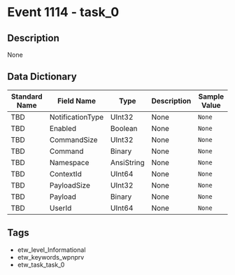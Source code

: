 # Event 1114 - task_0

## Description
None

## Data Dictionary
|Standard Name|Field Name|Type|Description|Sample Value|
|---|---|---|---|---|
|TBD|NotificationType|UInt32|None|`None`|
|TBD|Enabled|Boolean|None|`None`|
|TBD|CommandSize|UInt32|None|`None`|
|TBD|Command|Binary|None|`None`|
|TBD|Namespace|AnsiString|None|`None`|
|TBD|ContextId|UInt64|None|`None`|
|TBD|PayloadSize|UInt32|None|`None`|
|TBD|Payload|Binary|None|`None`|
|TBD|UserId|UInt64|None|`None`|

## Tags
* etw_level_Informational
* etw_keywords_wpnprv
* etw_task_task_0